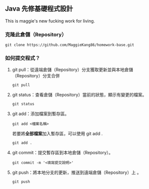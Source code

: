 ## Java 先修基礎程式設計
This is maggie's new fucking work for living.

### 克隆此倉儲（Repository）
```
git clone https://github.com/MaggieKang86/homework-base.git
```
### 如何提交程式？

1. git pull：從遠端倉儲（Repository）分支獲取更新並與本地倉儲（Repository）分支合併
    ```
    git pull
    ```

2. git status：查看倉儲（Repository）當前的狀態，顯示有變更的檔案。
   ```
   git status
   ```

4. git add：添加檔案到暫存區。
   ```
   git add <檔案名稱>
   ```
   
   若要將**全部檔案**加入暫存區，可以使用 git add .
   ```
   git add .
   ```
   
5. git commit：提交暫存區到本地倉儲（Repository）。
   ```
   git commit -m '<填寫提交說明>'
   ```

6. git push：將本地分支的更新，推送到遠端倉儲（Repository）上 。
   ```
   git push
   ```